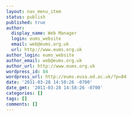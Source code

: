 ```yaml
---
layout: nav_menu_item
status: publish
published: true
author:
  display_name: Web Manager
  login: eums_website
  email: web@eums.org.uk
  url: http://www.eums.org.uk
author_login: eums_website
author_email: web@eums.org.uk
author_url: http://www.eums.org.uk
wordpress_id: 84
wordpress_url: http://eums.eusa.ed.ac.uk/?p=84
date: '2011-03-28 14:58:26 -0700'
date_gmt: '2011-03-28 14:58:26 -0700'
categories: []
tags: []
comments: []
---
```


